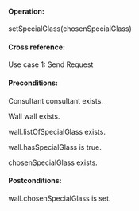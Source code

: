 #### Operation: 

setSpecialGlass(chosenSpecialGlass) 

#### Cross reference: 

Use case 1: Send Request 

#### Preconditions: 

Consultant consultant exists. 

Wall wall exists. 

wall.listOfSpecialGlass exists. 

wall.hasSpecialGlass is true.

chosenSpecialGlass exists.

#### Postconditions: 

wall.chosenSpecialGlass is set. 
